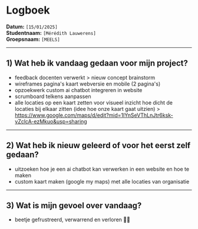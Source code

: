 # Logboek

**Datum:** `[15/01/2025]`  
**Studentnaam:** `[Mérédith Lauwerens]`  
**Groepsnaam:** `[MEELS]`

---

## 1) Wat heb ik vandaag gedaan voor mijn project?

- feedback docenten verwerkt > nieuw concept brainstorm
- wireframes pagina's kaart webversie en mobile (2 pagina's)
- opzoekwerk custom ai chatbot integreren in website
- scrumboard telkens aanpassen
- alle locaties op een kaart zetten voor visueel inzicht hoe dicht de locaties bij elkaar zitten (idee hoe onze kaart gaat uitzien) > https://www.google.com/maps/d/edit?mid=1lYnSeVThLnJtr6ksk-vZclcA-ezMkuo&usp=sharing

---

## 2) Wat heb ik nieuw geleerd of voor het eerst zelf gedaan?

- uitzoeken hoe je een ai chatbot kan verwerken in een website en hoe te maken
- custom kaart maken (google my maps) met alle locaties van organisatie

---

## 3) Wat is mijn gevoel over vandaag?

- beetje gefrustreerd, verwarrend en verloren 😤🤨
